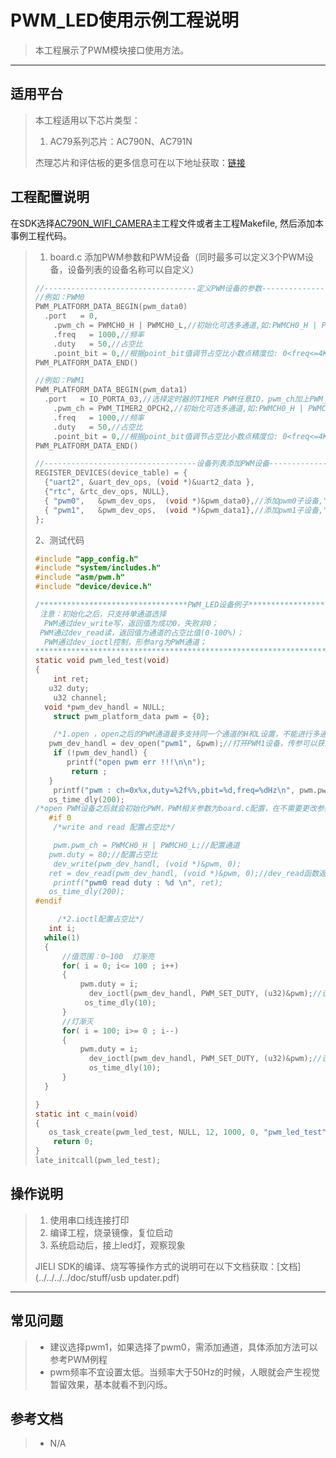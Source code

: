 ﻿#   PWM_LED使用示例工程说明

> 本工程展示了PWM模块接口使用方法。

---

## 适用平台

> 本工程适用以下芯片类型：
>
> 1. AC79系列芯片：AC790N、AC791N
>
> 杰理芯片和评估板的更多信息可在以下地址获取：[链接](https://shop321455197.taobao.com/?spm=a230r.7195193.1997079397.2.2a6d391d3n5udo)
## 工程配置说明

在SDK选择[AC790N_WIFI_CAMERA](../../../../apps/wifi_camera/board/wl80)主工程文件或者主工程Makefile, 然后添加本事例工程代码。

> 1. board.c 添加PWM参数和PWM设备（同时最多可以定义3个PWM设备，设备列表的设备名称可以自定义）
>
> ```c
> //----------------------------------定义PWM设备的参数------------------------------------------//
> //例如：PWM0
> PWM_PLATFORM_DATA_BEGIN(pwm_data0)
> 	.port	= 0,
>     .pwm_ch = PWMCH0_H | PWMCH0_L,//初始化可选多通道,如:PWMCH0_H | PWMCH0_L | PWMCH1_H ... | PWMCH7_H | PWMCH7_L | PWM_TIMER2_OPCH2 | PWM_TIMER3_OPCH3 ,
>     .freq   = 1000,//频率
>     .duty   = 50,//占空比
>     .point_bit = 0,//根据point_bit值调节占空比小数点精度位: 0<freq<=4K,point_bit=2;4K<freq<=40K,point_bit=1; freq>40K,point_bit=0;
> PWM_PLATFORM_DATA_END()
> 
> //例如：PWM1
> PWM_PLATFORM_DATA_BEGIN(pwm_data1)
> 	.port	= IO_PORTA_03,//选择定时器的TIMER PWM任意IO，pwm_ch加上PWM_TIMER3_OPCH3或PWM_TIMER2_OPCH2有效,只支持2个PWM,占用output_channel2/3，其他外设使用output_channel需留意
>     .pwm_ch = PWM_TIMER2_OPCH2,//初始化可选多通道,如:PWMCH0_H | PWMCH0_L | PWMCH1_H ... | PWMCH7_H | PWMCH7_L | PWM_TIMER2_OPCH2 | PWM_TIMER3_OPCH3 ,
>     .freq   = 1000,//频率
>     .duty   = 50,//占空比
>     .point_bit = 0,//根据point_bit值调节占空比小数点精度位: 0<freq<=4K,point_bit=2;4K<freq<=40K,point_bit=1; freq>40K,point_bit=0;
> PWM_PLATFORM_DATA_END()
> 
> //----------------------------------设备列表添加PWM设备------------------------------------------//    
> REGISTER_DEVICES(device_table) = {
> 	{"uart2", &uart_dev_ops, (void *)&uart2_data },
> 	{"rtc", &rtc_dev_ops, NULL},
> 	{ "pwm0",   &pwm_dev_ops,  (void *)&pwm_data0},//添加pwm0子设备,"pwm0"名称可自定义
> 	{ "pwm1",   &pwm_dev_ops,  (void *)&pwm_data1},//添加pwm1子设备,"pwm1"名称可自定义
> };
> 
> ```
>
> 2、测试代码
>
> ```c
>#include "app_config.h"
> #include "system/includes.h"
>#include "asm/pwm.h"
> #include "device/device.h"
>
> /*********************************PWM_LED设备例子****************************************************
>  注意：初始化之后，只支持单通道选择
>   PWM通过dev_write写，返回值为成功0，失败非0；
>  PWM通过dev_read读，返回值为通道的占空比值(0-100%)；
>   PWM通过dev_ioctl控制，形参arg为PWM通道；
>************************************************************************************************/
> static void pwm_led_test(void)
>{
>     int ret;
>    u32 duty;
>     u32 channel;
>	void *pwm_dev_handl = NULL;
>     struct pwm_platform_data pwm = {0};
>
>     /*1.open ，open之后的PWM通道最多支持同一个通道的H和L设置，不能进行多通道的设置*/
>    pwm_dev_handl = dev_open("pwm1", &pwm);//打开PWM1设备，传参可以获取board.c配置的参数
>     if (!pwm_dev_handl) {
>        printf("open pwm err !!!\n\n");
>         return ;
>    }
>     printf("pwm : ch=0x%x,duty=%2f%%,pbit=%d,freq=%dHz\n", pwm.pwm_ch, pwm.duty, pwm.point_bit, pwm.freq);
>    os_time_dly(200);
> /*open PWM设备之后就会初始化PWM，PWM相关参数为board.c配置，在不需要更改参数时，只需要open就行，不需要进行以下操作*/
>    #if 0
>     /*write and read 配置占空比*/
>
>     pwm.pwm_ch = PWMCH0_H | PWMCH0_L;//配置通道
>    pwm.duty = 80;//配置占空比
>     dev_write(pwm_dev_handl, (void *)&pwm, 0);
>    ret = dev_read(pwm_dev_handl, (void *)&pwm, 0);//dev_read函数返回值为占空比（不带小数点）0-100
>     printf("pwm0 read duty : %d \n", ret);
>    os_time_dly(200);
> #endif
>
>      /*2.ioctl配置占空比*/
>    int i;
> 	while(1)
>	{
> 		//值范围：0~100  灯渐亮
>		for( i = 0; i<= 100 ; i++)
> 		{
>		    pwm.duty = i;
>             dev_ioctl(pwm_dev_handl, PWM_SET_DUTY, (u32)&pwm);//设置占空比
>            os_time_dly(10);
> 		}
>		//灯渐灭
> 		for( i = 100; i>= 0 ; i--)
>		{
> 			pwm.duty = i;
>             dev_ioctl(pwm_dev_handl, PWM_SET_DUTY, (u32)&pwm);//设置占空比
>             os_time_dly(10);
>		}
> 	}
>
> }
>static int c_main(void)
> {
>    os_task_create(pwm_led_test, NULL, 12, 1000, 0, "pwm_led_test");
>     return 0;
>}
> late_initcall(pwm_led_test);
>
> ```
>
> 
## 操作说明

> 1. 使用串口线连接打印
> 2. 编译工程，烧录镜像，复位启动
> 3. 系统启动后，接上led灯，观察现象
>
> JIELI SDK的编译、烧写等操作方式的说明可在以下文档获取：[文档](../../../../doc/stuff/usb updater.pdf)
---

## 常见问题

> * 建议选择pwm1，如果选择了pwm0，需添加通道，具体添加方法可以参考PWM例程
> * pwm频率不宜设置太低。当频率大于50Hz的时候，人眼就会产生视觉暂留效果，基本就看不到闪烁。

## 参考文档

> * N/A